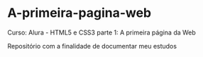 # A-primeira-pagina-web

Curso: Alura - HTML5 e CSS3 parte 1: A primeira página da Web

Repositório com a finalidade de documentar meu estudos
